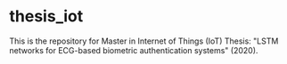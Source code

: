 # thesis_iot
This is the repository for Master in Internet of Things (IoT) Thesis: "LSTM networks for ECG-based biometric authentication systems" (2020).
